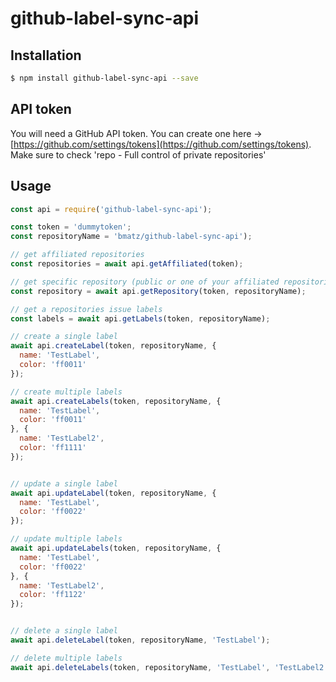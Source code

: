 # github-label-sync-api

## Installation

```bash
$ npm install github-label-sync-api --save
```

## API token

You will need a GitHub API token. You can create one here -> [https://github.com/settings/tokens](https://github.com/settings/tokens). Make sure to check 'repo - Full control of private repositories'

## Usage

```js
const api = require('github-label-sync-api');

const token = 'dummytoken';
const repositoryName = 'bmatz/github-label-sync-api');

// get affiliated repositories
const repositories = await api.getAffiliated(token);

// get specific repository (public or one of your affiliated repositories)
const repository = await api.getRepository(token, repositoryName);

// get a repositories issue labels
const labels = await api.getLabels(token, repositoryName);

// create a single label
await api.createLabel(token, repositoryName, {
  name: 'TestLabel',
  color: 'ff0011'
});

// create multiple labels
await api.createLabels(token, repositoryName, {
  name: 'TestLabel',
  color: 'ff0011'
}, {
  name: 'TestLabel2',
  color: 'ff1111'
});


// update a single label
await api.updateLabel(token, repositoryName, {
  name: 'TestLabel',
  color: 'ff0022'
});

// update multiple labels
await api.updateLabels(token, repositoryName, {
  name: 'TestLabel',
  color: 'ff0022'
}, {
  name: 'TestLabel2',
  color: 'ff1122'
});


// delete a single label
await api.deleteLabel(token, repositoryName, 'TestLabel');

// delete multiple labels
await api.deleteLabels(token, repositoryName, 'TestLabel', 'TestLabel2');
```
